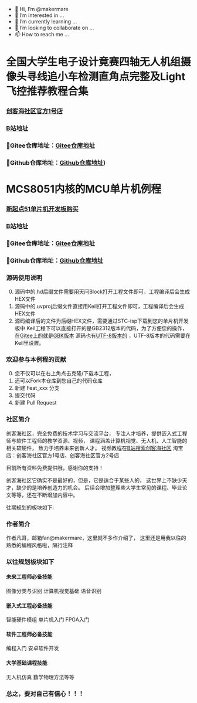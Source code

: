 - 👋 Hi, I’m @makermare
- 👀 I’m interested in ...
- 🌱 I’m currently learning ...
- 💞️ I’m looking to collaborate on ...
- 📫 How to reach me ...

# 全国大学生电子设计竟赛四轴无人机组摄像头寻线追小车检测直角点完整及Light飞控推荐教程合集

### [创客海社区官方1号店](https://letsflynow.taobao.com/)

### [B站地址](https://www.bilibili.com/video/BV1QK4y1t7h3)

### 👀Gitee仓库地址：[Gitee仓库地址](https://gitee.com/makermare/UAV-FlyingControlSystem-LightFlightControl)

### 👀Github仓库地址：[Github仓库地址](https://github.com/makermare/UAV-FlyingControlSystem-LightFlightControl))


# MCS8051内核的MCU单片机例程

### [新起点51单片机开发板购买](https://item.taobao.com/item.htm?id=677525446299)

### [B站地址](https://www.bilibili.com/video/BV1y54y1Z7uz)

### 👀Gitee仓库地址：[Gitee仓库地址](https://gitee.com/makermare/mcu-routine-of-mcs8051-kernel)

### 👀Github仓库地址：[Github仓库地址](https://github.com/makermare/MCS8051-MCU-)

### 源码使用说明
0.  源码中的.hd后缀文件需要用天问Block打开工程文件即可，工程编译后会生成HEX文件
1.  源码中的.uvproj后缀文件直接用Keil打开工程文件即可，工程编译后会生成HEX文件
2.  源码编译后的文件为后缀HEX文件，需要通过STC-isp下载到您的单片机开发板中
Keil工程下可以直接打开的是GB2312版本的代码，为了方便您的操作，[在Gitee上的就是GBK版本](https://gitee.com/makermare/mcu-routine-of-mcs8051-kernel)
源码也有[UTF-8版本的](https://github.com/makermare/MCS8051-MCU-)
，UTF-8版本的代码需要在Keil里设置。


### 欢迎参与本例程的贡献
0.  您不仅可以在右上角点击克隆/下载本工程，
1.  还可以Fork本仓库到您自己的代码仓库
2.  新建 Feat_xxx 分支
3.  提交代码
4.  新建 Pull Request

### 社区简介
创客海社区，完全免费的技术学习与交流平台，
专注人才培养，提供嵌入式工程师与软件工程师的教学资源、视频，
课程涵盖计算机视觉、无人机、人工智能的相关软硬件，
致力于培养未来创新人才。
视频教程在[B站搜索创客海社区](https://space.bilibili.com/167945395)
淘宝店：创客海社区官方1号店、创客海社区官方2号店

目前所有资料免费提供哦，感谢你的支持！

创客海社区它确实不是最好的，但是，它是适合于某些人的，
这世界上不缺少天才，缺少的是培养创造力的机会。
后续会增加整理些大学生常见的课程、毕业论文等等，还在不断增加内容中。

往期规划的板块如下:

### 作者简介
作者凡哥，邮箱fan@makermare，这里就不多作介绍了，
这里还是用我以往的熟悉的编程风格啦，隔行注释

### 以往规划板块如下

#### 未来工程师必备技能
 图像分类与识别
 计算机视觉基础
 语音识别
#### 嵌入式工程必备技能
 智能硬件模组
 单片机入门
 FPGA入门
#### 软件工程师必备技能
 编程入门
 安卓软件开发
#### 大学基础课程技能
 无人机仿真
 数学物理方法等等
 
### 总之，要对自己有信心！！！
